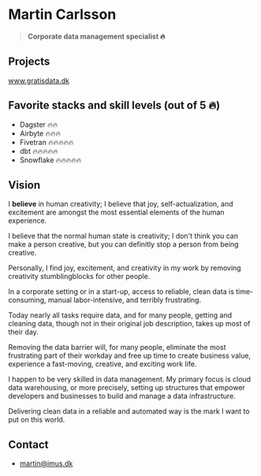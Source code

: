 # Martin Carlsson

> **Corporate data management specialist 🔥**

## Projects
www.gratisdata.dk

## Favorite stacks and skill levels (out of 5 🔥)
 - Dagster 🔥🔥
 - Airbyte 🔥🔥🔥
 - Fivetran 🔥🔥🔥🔥🔥
 - dbt 🔥🔥🔥🔥🔥
 - Snowflake 🔥🔥🔥🔥🔥

## Vision
I **believe** in human creativity; I believe that joy, self-actualization, and excitement are amongst the most essential elements of the human experience.

I believe that the normal human state is creativity; I don't think you can make a person creative, but you can definitly stop a person from being creative.

Personally, I find joy, excitement, and creativity in my work by removing creativity stumblingblocks for other people.

In a corporate setting or in a start-up, access to reliable, clean data is time-consuming, manual labor-intensive, and terribly frustrating.

Today nearly all tasks require data, and for many people, getting and cleaning data, though not in their original job description, takes up most of their day.

Removing the data barrier will, for many people, eliminate the most frustrating part of their workday and free up time to create business value, experience a fast-moving, creative, and exciting work life.

I happen to be very skilled in data management. My primary focus is cloud data warehousing, or more precisely, setting up structures that empower developers and businesses to build and manage a data infrastructure.

Delivering clean data in a reliable and automated way is the mark I want to put on this world.

## Contact
 - martin@imus.dk
